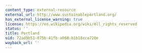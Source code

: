 ```yaml
---
content_type: external-resource
external_url: http://www.sustainableportland.org/
has_external_license_warning: true
license: https://en.wikipedia.org/wiki/All_rights_reserved
status: ''
title: Portland
uid: 72ad9b51-075b-41fb-a068-b1b18cca720e
wayback_url: ''
---
```

